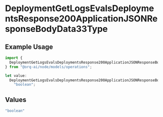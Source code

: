 # DeploymentGetLogsEvalsDeploymentsResponse200ApplicationJSONResponseBodyData33Type

## Example Usage

```typescript
import {
  DeploymentGetLogsEvalsDeploymentsResponse200ApplicationJSONResponseBodyData33Type,
} from "@orq-ai/node/models/operations";

let value:
  DeploymentGetLogsEvalsDeploymentsResponse200ApplicationJSONResponseBodyData33Type =
    "boolean";
```

## Values

```typescript
"boolean"
```